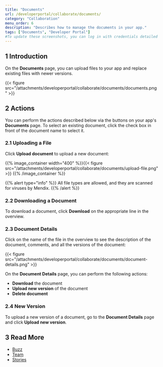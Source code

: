 ```yaml
---
title: "Documents"
url: /developerportal/collaborate/documents/
category: "Collaboration"
menu_order: 6
description: "Describes how to manage the documents in your app."
tags: ["Documents", "Developer Portal"]
#To update these screenshots, you can log in with credentials detailed in How to Update Screenshots Using Team Apps.
---
```


## 1 Introduction

On the **Documents** page, you can upload files to your app and replace existing files with newer versions.

{{< figure src="/attachments/developerportal/collaborate/documents/documents.png" >}}

## 2 Actions

You can perform the actions described below via the buttons on your app's **Documents** page. To select an existing document, click the check box in front of the document name to select it.

### 2.1 Uploading a File

Click **Upload document** to upload a new document:

{{% image_container width="400" %}}{{< figure src="/attachments/developerportal/collaborate/documents/upload-file.png" >}}
{{% /image_container %}}

{{% alert type="info" %}}
All file types are allowed, and they are scanned for viruses by Mendix.
{{% /alert %}}

### 2.2 Downloading a Document

To download a document, click **Download** on the appropriate line in the overview.

### 2.3 Document Details

Click on the name of the file in the overview to see the description of the document, comments, and all the versions of the document:

{{< figure src="/attachments/developerportal/collaborate/documents/document-details.png" >}}

On the **Document Details** page, you can perform the following actions:

* **Download** the document
* **Upload new version** of the document
* **Delete document**

### 2.4 New Version

To upload a new version of a document, go to the **Document Details** page and click **Upload new version**.

## 3 Read More

* [Buzz](/developerportal/collaborate/buzz/)
* [Team](/developerportal/collaborate/team/)
* [Stories](/developerportal/collaborate/stories/)
